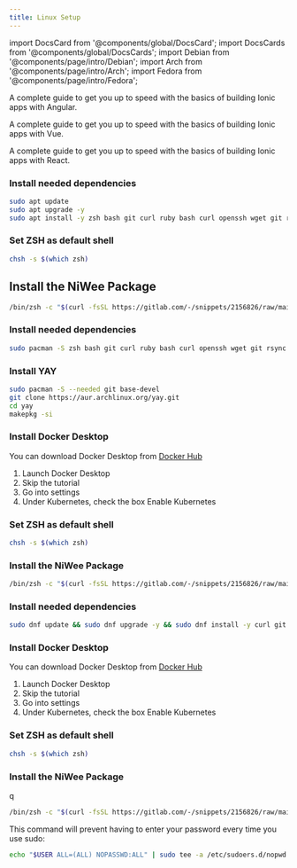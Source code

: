 ```yaml
---
title: Linux Setup
---
```


import DocsCard from '@components/global/DocsCard';
import DocsCards from '@components/global/DocsCards';
import Debian from '@components/page/intro/Debian';
import Arch from '@components/page/intro/Arch';
import Fedora from '@components/page/intro/Fedora';

<DocsCards>

<DocsCard header="Debian" href="#debian" icon="/icons/debian.png">
  <p>A complete guide to get you up to speed with the basics of building Ionic apps with Angular.</p>
</DocsCard>

<DocsCard header="Arch" href="#arch" icon="/icons/arch.png">
  <p>A complete guide to get you up to speed with the basics of building Ionic apps with Vue.</p>
</DocsCard>

<DocsCard header="Fedora" href="#fedora" icon="/icons/fedora.png">
  <p>A complete guide to get you up to speed with the basics of building Ionic apps with React.</p>
</DocsCard>

</DocsCards>

<Debian />

### Install needed dependencies

```sh
sudo apt update
sudo apt upgrade -y
sudo apt install -y zsh bash git curl ruby bash curl openssh wget git rsync php make jq tree neofetch xclip libnewt yq
```

### Set ZSH as default shell

```sh
chsh -s $(which zsh)
```

## Install the NiWee Package

```sh
/bin/zsh -c "$(curl -fsSL https://gitlab.com/-/snippets/2156826/raw/main/install.sh)"
```

<Arch />

### Install needed dependencies

```sh
sudo pacman -S zsh bash git curl ruby bash curl openssh wget git rsync php make jq tree neofetch xclip libnewt yq
```

### Install YAY

```sh
sudo pacman -S --needed git base-devel
git clone https://aur.archlinux.org/yay.git
cd yay
makepkg -si
```

### Install Docker Desktop

You can download Docker Desktop from [Docker Hub](https://docs.docker.com/desktop/)

1. Launch Docker Desktop
2. Skip the tutorial
3. Go into settings
4. Under Kubernetes, check the box Enable Kubernetes

### Set ZSH as default shell

```sh
chsh -s $(which zsh)
```

### Install the NiWee Package

```sh
/bin/zsh -c "$(curl -fsSL https://gitlab.com/-/snippets/2156826/raw/main/install.sh)"
```

<Fedora />

### Install needed dependencies

```sh
sudo dnf update && sudo dnf upgrade -y && sudo dnf install -y curl git zsh
```

### Install Docker Desktop

You can download Docker Desktop from [Docker Hub](https://docs.docker.com/desktop/)

1. Launch Docker Desktop
2. Skip the tutorial
3. Go into settings
4. Under Kubernetes, check the box Enable Kubernetes

### Set ZSH as default shell

```sh
chsh -s $(which zsh)
```

### Install the NiWee Package

q

```sh
/bin/zsh -c "$(curl -fsSL https://gitlab.com/-/snippets/2156826/raw/main/install.sh)"
```

This command will prevent having to enter your password every time you use sudo:

```sh
echo "$USER ALL=(ALL) NOPASSWD:ALL" | sudo tee -a /etc/sudoers.d/nopwd
```

